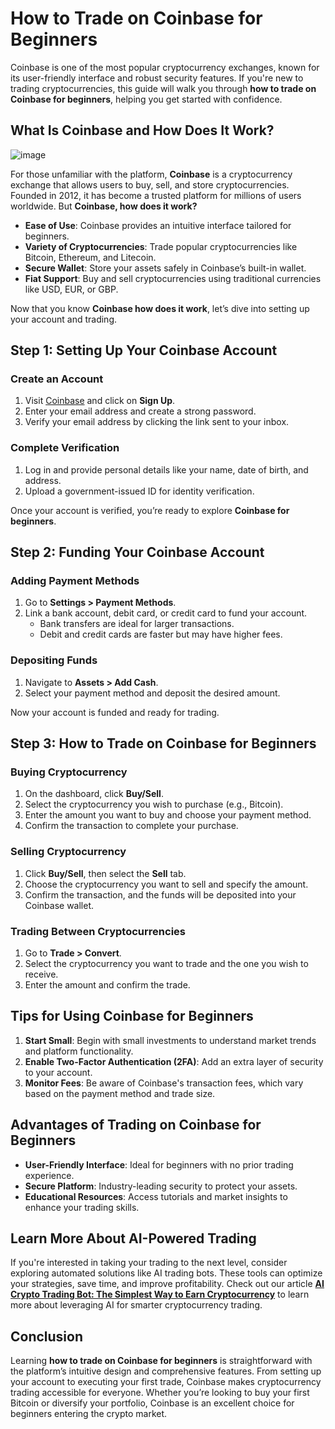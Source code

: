 # How to Trade on Coinbase for Beginners

Coinbase is one of the most popular cryptocurrency exchanges, known for its user-friendly interface and robust security features. If you're new to trading cryptocurrencies, this guide will walk you through **how to trade on Coinbase for beginners**, helping you get started with confidence.

## What Is Coinbase and How Does It Work?

![image](https://github.com/user-attachments/assets/6540688f-c36d-4d2c-b1e4-e41b063538e3)

For those unfamiliar with the platform, **Coinbase** is a cryptocurrency exchange that allows users to buy, sell, and store cryptocurrencies. Founded in 2012, it has become a trusted platform for millions of users worldwide. But **Coinbase, how does it work?**

- **Ease of Use**: Coinbase provides an intuitive interface tailored for beginners.
- **Variety of Cryptocurrencies**: Trade popular cryptocurrencies like Bitcoin, Ethereum, and Litecoin.
- **Secure Wallet**: Store your assets safely in Coinbase’s built-in wallet.
- **Fiat Support**: Buy and sell cryptocurrencies using traditional currencies like USD, EUR, or GBP.

Now that you know **Coinbase how does it work**, let’s dive into setting up your account and trading.

## Step 1: Setting Up Your Coinbase Account

### Create an Account
1. Visit [Coinbase](https://www.coinbase.com/) and click on **Sign Up**.
2. Enter your email address and create a strong password.
3. Verify your email address by clicking the link sent to your inbox.

### Complete Verification
1. Log in and provide personal details like your name, date of birth, and address.
2. Upload a government-issued ID for identity verification.

Once your account is verified, you’re ready to explore **Coinbase for beginners**.

## Step 2: Funding Your Coinbase Account

### Adding Payment Methods
1. Go to **Settings > Payment Methods**.
2. Link a bank account, debit card, or credit card to fund your account.  
   - Bank transfers are ideal for larger transactions.  
   - Debit and credit cards are faster but may have higher fees.

### Depositing Funds
1. Navigate to **Assets > Add Cash**.
2. Select your payment method and deposit the desired amount.

Now your account is funded and ready for trading.

## Step 3: How to Trade on Coinbase for Beginners

### Buying Cryptocurrency
1. On the dashboard, click **Buy/Sell**.
2. Select the cryptocurrency you wish to purchase (e.g., Bitcoin).
3. Enter the amount you want to buy and choose your payment method.
4. Confirm the transaction to complete your purchase.

### Selling Cryptocurrency
1. Click **Buy/Sell**, then select the **Sell** tab.
2. Choose the cryptocurrency you want to sell and specify the amount.
3. Confirm the transaction, and the funds will be deposited into your Coinbase wallet.

### Trading Between Cryptocurrencies
1. Go to **Trade > Convert**.
2. Select the cryptocurrency you want to trade and the one you wish to receive.
3. Enter the amount and confirm the trade.

## Tips for Using Coinbase for Beginners

1. **Start Small**: Begin with small investments to understand market trends and platform functionality.
2. **Enable Two-Factor Authentication (2FA)**: Add an extra layer of security to your account.
3. **Monitor Fees**: Be aware of Coinbase's transaction fees, which vary based on the payment method and trade size.

## Advantages of Trading on Coinbase for Beginners

- **User-Friendly Interface**: Ideal for beginners with no prior trading experience.
- **Secure Platform**: Industry-leading security to protect your assets.
- **Educational Resources**: Access tutorials and market insights to enhance your trading skills.

## Learn More About AI-Powered Trading

If you're interested in taking your trading to the next level, consider exploring automated solutions like AI trading bots. These tools can optimize your strategies, save time, and improve profitability. Check out our article **[AI Crypto Trading Bot: The Simplest Way to Earn Cryptocurrency](https://4bearsonline.com/ai-crypto-trading-bot-the-simplest-way-to-earn-cryptocurrency/)** to learn more about leveraging AI for smarter cryptocurrency trading.

## Conclusion

Learning **how to trade on Coinbase for beginners** is straightforward with the platform’s intuitive design and comprehensive features. From setting up your account to executing your first trade, Coinbase makes cryptocurrency trading accessible for everyone. Whether you’re looking to buy your first Bitcoin or diversify your portfolio, Coinbase is an excellent choice for beginners entering the crypto market.
